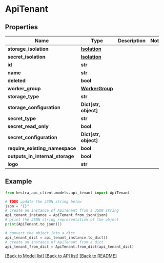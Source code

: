 # ApiTenant


## Properties

Name | Type | Description | Notes
------------ | ------------- | ------------- | -------------
**storage_isolation** | [**Isolation**](Isolation.md) |  | 
**secret_isolation** | [**Isolation**](Isolation.md) |  | 
**id** | **str** |  | 
**name** | **str** |  | 
**deleted** | **bool** |  | 
**worker_group** | [**WorkerGroup**](WorkerGroup.md) |  | 
**storage_type** | **str** |  | 
**storage_configuration** | **Dict[str, object]** |  | 
**secret_type** | **str** |  | 
**secret_read_only** | **bool** |  | 
**secret_configuration** | **Dict[str, object]** |  | 
**require_existing_namespace** | **bool** |  | 
**outputs_in_internal_storage** | **bool** |  | 
**logo** | **str** |  | 

## Example

```python
from kestra_api_client.models.api_tenant import ApiTenant

# TODO update the JSON string below
json = "{}"
# create an instance of ApiTenant from a JSON string
api_tenant_instance = ApiTenant.from_json(json)
# print the JSON string representation of the object
print(ApiTenant.to_json())

# convert the object into a dict
api_tenant_dict = api_tenant_instance.to_dict()
# create an instance of ApiTenant from a dict
api_tenant_from_dict = ApiTenant.from_dict(api_tenant_dict)
```
[[Back to Model list]](../README.md#documentation-for-models) [[Back to API list]](../README.md#documentation-for-api-endpoints) [[Back to README]](../README.md)



